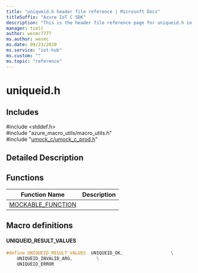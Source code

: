 ```yaml
---                             
title: "uniqueid.h header file reference | Microsoft Docs" 
titleSuffix: "Azure IoT C SDK"            
description: "This is the header file reference page for uniqueid.h in the Azure IoT C SDK. This SDK is used with Azure IoT Hub and Azure IoT Hub Device Provisioning Service"            
manager: timlt                 
author: wesmc7777              
ms.author: wesmc               
ms.date: 09/23/2020                    
ms.service: "iot-hub"             
ms.custom: ""                
ms.topic: "reference"        
---                            
```


# uniqueid.h 

## Includes

\#include <stddef.h>  
\#include "azure_macro_utils/macro_utils.h"  
\#include "[umock_c/umock_c_prod.h](umock-c-prod-h.md)"  

## Detailed Description

## Functions

Function Name                  | Description                                
--------------------------------|---------------------------------------------
[MOCKABLE_FUNCTION](./uniqueid-h/mockable-function.md)            | 

## Macro definitions

#### UNIQUEID_RESULT_VALUES

```C
#define UNIQUEID_RESULT_VALUES  UNIQUEID_OK,                  \
    UNIQUEID_INVALID_ARG,         \
    UNIQUEID_ERROR 
```

